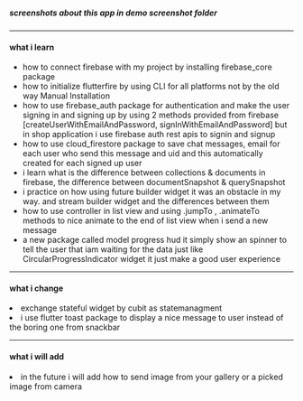 ##### screenshots about this app in demo screenshot folder

<hr/>
<h4>what i learn</h4>
<ul>
  <li>how to connect firebase with my project by installing firebase_core package</li>
  <li>how to initialize flutterfire by using CLI for all platforms not by the old way Manual Installation</li>
  <li>how to use firebase_auth package for authentication and make the user signing in and signing up by using 2 methods provided from firebase                                 [createUserWithEmailAndPassword, signInWithEmailAndPassword] but in shop application i use firebase auth rest apis to signin and signup</li>
  <li>how to use cloud_firestore package to save chat messages, email for each user who send this message and uid and this automatically created for each signed up     user</li>
  <li>i learn what is the difference between collections & documents in firebase, the difference between documentSnapshot & querySnapshot</li>
  <li>i practice on how using future builder widget it was an obstacle in my way. and stream builder widget and the differences between them</li>
  <li>how to use controller in list view and using .jumpTo , .animateTo methods to nice animate to the end of list view when i send a new message</li>
  <li>a new package called model progress hud it simply show an spinner to tell the user that iam waiting for the data just like CircularProgressIndicator widget it just make a good user experience</li>
</ul>

<hr/>
<h4>what i change</h4>
<li>exchange stateful widget by cubit as statemanagment</li>
<li>i use flutter toast package to display a nice message to user instead of the boring one from snackbar</li>

<hr/>
<h4>what i will add</h4>
<li>in the future i will add how to send image from your gallery or a picked image from camera</li>
